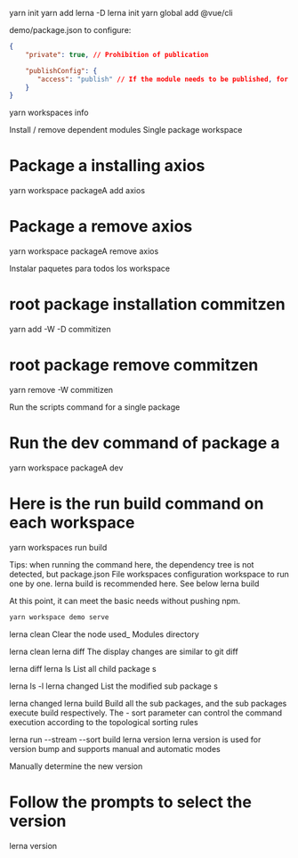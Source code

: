 yarn init
yarn add lerna -D 
lerna init
yarn global add @vue/cli


demo/package.json to configure:
```json
{
    "private": true, // Prohibition of publication

    "publishConfig": {
       "access": "publish" // If the module needs to be published, for the scope module, it needs to be set to publish; otherwise, permission verification is required
    }
}
```

yarn workspaces info

Install / remove dependent modules
Single package workspace

# Package a installing axios
yarn workspace packageA add axios

# Package a remove axios
yarn workspace packageA remove axios


Instalar paquetes para todos los workspace
# root package installation commitzen
yarn add -W -D commitizen

# root package remove commitzen
yarn remove -W commitizen

Run the scripts command for a single package
# Run the dev command of package a
yarn workspace packageA dev
# Here is the run build command on each workspace
yarn workspaces run build

Tips: when running the command here, the dependency tree is not detected, but package.json File workspaces configuration workspace to run one by one. lerna build is recommended here. See below lerna build

At this point, it can meet the basic needs without pushing npm.

```sh
yarn workspace demo serve
```

lerna clean
Clear the node used_ Modules directory

lerna clean
lerna diff
The display changes are similar to git diff

lerna diff
lerna ls
List all child package s

lerna ls -l
lerna changed
List the modified sub package s

lerna changed
lerna build
Build all the sub packages, and the sub packages execute build respectively. The - sort parameter can control the command execution according to the topological sorting rules

lerna run --stream --sort build
lerna version
lerna version is used for version bump and supports manual and automatic modes

Manually determine the new version
# Follow the prompts to select the version
lerna version
